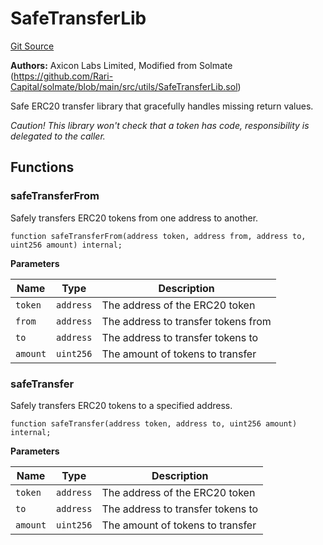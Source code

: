 # SafeTransferLib
[Git Source](https://github.com/panoptic-labs/panoptic-v1-core-private/blob/43b745d55cc99a535a2ac086cddc74a3b26c5fba/contracts/libraries/SafeTransferLib.sol)

**Authors:**
Axicon Labs Limited, Modified from Solmate (https://github.com/Rari-Capital/solmate/blob/main/src/utils/SafeTransferLib.sol)

Safe ERC20 transfer library that gracefully handles missing return values.

*Caution! This library won't check that a token has code, responsibility is delegated to the caller.*


## Functions
### safeTransferFrom

Safely transfers ERC20 tokens from one address to another.


```solidity
function safeTransferFrom(address token, address from, address to, uint256 amount) internal;
```
**Parameters**

|Name|Type|Description|
|----|----|-----------|
|`token`|`address`|The address of the ERC20 token|
|`from`|`address`|The address to transfer tokens from|
|`to`|`address`|The address to transfer tokens to|
|`amount`|`uint256`|The amount of tokens to transfer|


### safeTransfer

Safely transfers ERC20 tokens to a specified address.


```solidity
function safeTransfer(address token, address to, uint256 amount) internal;
```
**Parameters**

|Name|Type|Description|
|----|----|-----------|
|`token`|`address`|The address of the ERC20 token|
|`to`|`address`|The address to transfer tokens to|
|`amount`|`uint256`|The amount of tokens to transfer|


